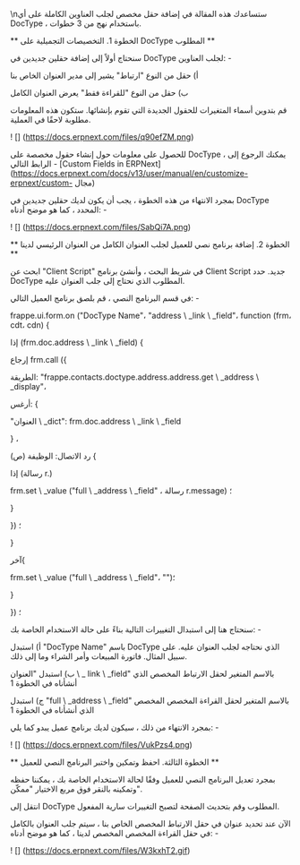 \nستساعدك هذه المقالة في إضافة حقل مخصص لجلب العناوين الكاملة على أي DocType ، باستخدام نهج من 3 خطوات.

** الخطوة 1. التخصيصات التجميلية على DocType المطلوب **

سنحتاج أولاً إلى إضافة حقلين جديدين في DocType لجلب العناوين: -

أ) حقل من النوع "ارتباط" يشير إلى مدير العنوان الخاص بنا

ب) حقل من النوع "للقراءة فقط" يعرض العنوان الكامل

قم بتدوين أسماء المتغيرات للحقول الجديدة التي تقوم بإنشائها. ستكون هذه المعلومات مطلوبة لاحقًا في العملية.

! [] (https://docs.erpnext.com/files/q90efZM.png)

للحصول على معلومات حول إنشاء حقول مخصصة على DocType ، يمكنك الرجوع إلى الرابط التالي - [Custom Fields in ERPNext] (https://docs.erpnext.com/docs/v13/user/manual/en/customize-erpnext/custom- مجال)

بمجرد الانتهاء من هذه الخطوة ، يجب أن يكون لديك حقلين جديدين في DocType المحدد ، كما هو موضح أدناه: -

! [] (https://docs.erpnext.com/files/SabQi7A.png)

** الخطوة 2. إضافة برنامج نصي للعميل لجلب العنوان الكامل من العنوان الرئيسي لدينا **

ابحث عن "Client Script" في شريط البحث ، وأنشئ برنامج Client Script جديد. حدد DocType المطلوب الذي نحتاج إلى جلب العنوان عليه.

في قسم البرنامج النصي ، قم بلصق برنامج العميل التالي: -

frappe.ui.form.on ("DocType Name"، "address \ _link \ _field"، function (frm، cdt، cdn) {

 إذا (frm.doc.address \ _link \ _field) {

 إرجاع frm.call ({

 الطريقة: "frappe.contacts.doctype.address.address.get \ _address \ _display"،

 أرغس: {

 "العنوان \ _dict": frm.doc.address \ _link \ _field

 } ،

 رد الاتصال: الوظيفة (ص) {

 إذا (رسالة r.)

 frm.set \ _value ("full \ _address \ _field" ، رسالة r.message) ؛

 }

 }) ؛

 }

 آخر{

 frm.set \ _value ("full \ _address \ _field"، "")؛

 }

}) ؛

سنحتاج هنا إلى استبدال التغييرات التالية بناءً على حالة الاستخدام الخاصة بك: -

أ) استبدل "DocType Name" باسم DocType الذي نحتاجه لجلب العنوان عليه. على سبيل المثال. فاتورة المبيعات وأمر الشراء وما إلى ذلك.

ب) استبدل "العنوان \ _ link \ _field" بالاسم المتغير لحقل الارتباط المخصص الذي أنشأناه في الخطوة 1

ج) استبدل "full \ _address \ _field" بالاسم المتغير لحقل القراءة المخصص المخصص الذي أنشأناه في الخطوة 1

بمجرد الانتهاء من ذلك ، سيكون لديك برنامج عميل يبدو كما يلي: -

! [] (https://docs.erpnext.com/files/VukPzs4.png)

** الخطوة الثالثة. احفظ وتمكين واختبر البرنامج النصي للعميل **

بمجرد تعديل البرنامج النصي للعميل وفقًا لحالة الاستخدام الخاصة بك ، يمكننا حفظه وتمكينه بالنقر فوق مربع الاختيار "ممكّن".

انتقل إلى DocType المطلوب وقم بتحديث الصفحة لتصبح التغييرات سارية المفعول.

الآن عند تحديد عنوان في حقل الارتباط المخصص الخاص بنا ، سيتم جلب العنوان بالكامل في حقل القراءة المخصص المخصص لدينا ، كما هو موضح أدناه: -

! [] (https://docs.erpnext.com/files/W3kxhT2.gif)